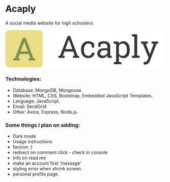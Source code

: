 # Acaply

A social media website for high schoolers.

![Logo](/public/images/logo.png)

### Technologies:

- Database: MongoDB, Mongoose.
- Website: HTML, CSS, Bootstrap, Embedded JavaScript Templates.
- Language: JavaScript.
- Email: SendGrid
- Other: Axios, Express, Node.js.

### Some things I plan on adding:

- Dark mode
- Usage instructions
- favicon :)
- redirect on comment click - check in console
- info on read me
- make an account first 'message'
- styling error when shrink screen.
- personal profile page.
